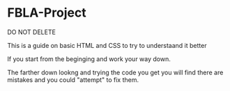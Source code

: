 # FBLA-Project
DO NOT DELETE 

This is a guide on basic HTML and CSS to try to understaand it better

If you start from the beginging and work your way down.

The farther down lookng and trying the code you get you will find there are mistakes and you could "attempt" to fix them.
